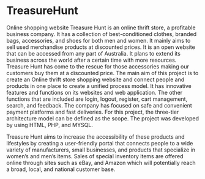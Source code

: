 # TreasureHunt
Online shopping website
Treasure Hunt is an online thrift store, a profitable business company. It has a collection of best-conditioned clothes, branded bags, accessories, and shoes for both men and women. It mainly aims to sell used merchandise products at discounted prices. It is an open website that can be accessed from any part of Australia. It plans to extend its business across the world after a certain time with more resources. Treasure Hunt has come to the rescue for those accessories making our customers buy them at a discounted price.
The main aim of this project is to create an Online thrift store shopping website and connect people
and products in one place to create a unified process model. It has innovative features and functions on its websites and web application. The other functions that are included are login, logout, register, cart management, search, and feedback. The company has focused on safe and convenient payment platforms and fast deliveries.
For this project, the three-tier architecture model can be defined as the scope. The project was developed by using HTML, PHP, and MYSQL.
		
Treasure Hunt aims to increase the accessibility of these products and lifestyles by creating a user-friendly portal that connects people to a wide variety of manufacturers, small businesses, and products that specialize in women’s and men’s items. Sales of special inventory items are offered online through sites such as eBay, and Amazon which will potentially reach a broad, local, and national customer base.
